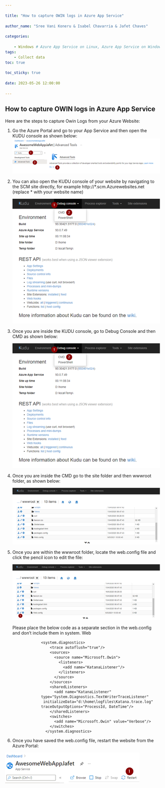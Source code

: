 ```yaml
---

title: "How to capture OWIN logs in Azure App Service"

author_name: "Sree Vani Koneru & Isabel Chavarria & Jafet Chaves"

categories:

    - Windows # Azure App Service on Linux, Azure App Service on Windows
tags:
    - Collect data
toc: true

toc_sticky: true

date: 2023-05-26 12:00:00

---
```


## How to capture OWIN logs in Azure App Service

Here are the steps to capture Owin Logs from your Azure Website:

1. Go the Azure Portal and go to your App Service and then open the KUDU console as shown below:
![flow](/media/2021/owin/01.png)

2. You can also open the KUDU console of your website by navigating to the SCM site directly, for example http://*.scm.Azurewebsites.net (replace * with your website name) 

    ![flow](/media/2021/owin/02.png)

3. Once you are inside the KUDU console, go to Debug Console and then CMD as shown below:

    ![flow](/media/2021/owin/02.png)


4. Once you are inside the CMD go to the site folder and then wwwroot folder, as shown below:

    ![flow](/media/2021/owin/03.png)

5. Once you are within the wwwroot folder, locate the web.config file and click the pencil icon to edit the file:

    ![flow](/media/2021/owin/04.png)

    Please place the below code as a separate section in the web.config  and don’t include them in system. Web
  
                    <system.diagnostics>
                        <trace autoflush="true"/>
                        <sources>
                          <source name="Microsoft.Owin">
                            <listeners>
                              <add name="KatanaListener"/>
                            </listeners>
                          </source>
                        </sources>
                        <sharedListeners>
                          <add name="KatanaListener" 
                    type="System.Diagnostics.TextWriterTraceListener"
                     initializeData="d:\home\logfiles\Katana.trace.log"
                    traceOutputOptions="ProcessId, DateTime"/>
                        </sharedListeners>
                        <switches>
                          <add name="Microsoft.Owin" value="Verbose"/>
                        </switches>
                      </system.diagnostics> 

6. Once you have saved the web.config file, restart the website from the Azure Portal:

![flow](/media/2021/owin/05.png)
